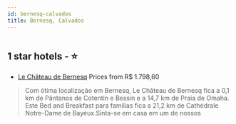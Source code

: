 ```yaml
---
id: bernesq-calvados
title: Bernesq, Calvados
---
```


<center><img src="https://i.travelapi.com/hotels/41000000/40140000/40140000/40139982/43adecd8_z.jpg" alt="" /></center>


##  1 star hotels - ⭐️

-    [Le Château de Bernesq](https://us.hurb.com/hotels/bernesq/le-chateau-de-bernesq-HT-DPJ8?cmp=18055) Prices from R$ 1.798,60
   > Com ótima localização em Bernesq, Le Château de Bernesq fica a 0,1 km de Pântanos de Cotentin e Bessin e a 14,7 km de Praia de Omaha.  Este Bed and Breakfast para famílias fica a 21,2 km de Cathédrale Notre-Dame de Bayeux.Sinta-se em casa em um de nossos 
